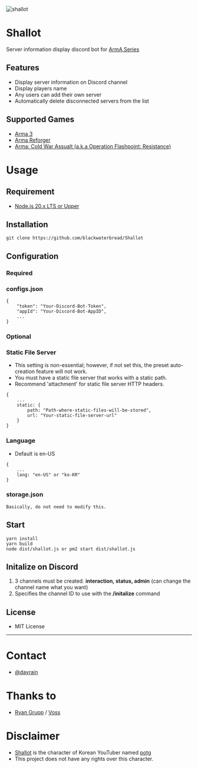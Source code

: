 ![shallot](https://github.com/blackwaterbread/poro/assets/40688555/7193cd47-7510-4b9f-812c-b0f98d4d66a2)
# Shallot
Server information display discord bot for [ArmA Series](https://en.wikipedia.org/wiki/Arma_(series))

## Features
* Display server information on Discord channel
* Display players name
* Any users can add their own server
* Automatically delete disconnected servers from the list

## Supported Games
* [Arma 3](https://store.steampowered.com/app/107410/Arma_3/)
* [Arma Reforger](https://store.steampowered.com/app/1874880/Arma_Reforger/)
* [Arma: Cold War Assualt (a.k.a Operation Flashpoint: Resistance)](https://store.steampowered.com/app/65790/ARMA_Cold_War_Assault/)

# Usage
## Requirement
* [Node.js 20.x LTS or Upper](https://nodejs.org)

## Installation
```
git clone https://github.com/blackwaterbread/Shallot
```

## Configuration
### Required
### configs.json
```
{
    "token": "Your-Discord-Bot-Token",
    "appId": "Your-Discord-Bot-AppID",
    ...
}
```

### Optional
### Static File Server
* This setting is non-essential; however, if not set this, the preset auto-creation feature will not work.
* You must have a static file server that works with a static path.
* Recommend 'attachment' for static file server HTTP headers.
```
{
    ...
    static: {
        path: "Path-where-static-files-will-be-stored",
        url: "Your-static-file-server-url"
    }
}
```

### Language
* Default is en-US
```
{
    ...
    lang: "en-US" or "ko-KR"
}
```

### storage.json
```
Basically, do not need to modify this.
```

## Start
```
yarn install
yarn build
node dist/shallot.js or pm2 start dist/shallot.js
```

## Initalize on Discord
1. 3 channels must be created. **interaction, status, admin** (can change the channel name what you want)
2. Specifies the channel ID to use with the **/initalize** command

## License
* MIT License

---

# Contact
* [@dayrain](https://discord.com/users/119027576692801536)

# Thanks to
* [Ryan Grupp](https://code.clearbackblast.com/Theowningone) / [Voss](https://code.clearbackblast.com/Theowningone/voss)

# Disclaimer
* [Shallot](https://namu.wiki/w/%EC%83%AC%EB%A1%AF(%ED%8C%A5%EC%A5%90%20%EC%8B%9C%EB%A6%AC%EC%A6%88)) is the character of Korean YouTuber named [potg](https://www.youtube.com/channel/UCw4MwGSaNYbG0cKV02Kq6tw)
* This project does not have any rights over this character.